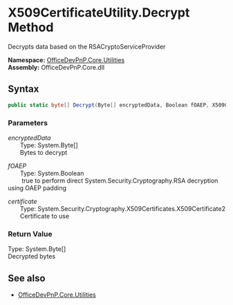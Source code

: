 # X509CertificateUtility.Decrypt Method  
Decrypts data based on the RSACryptoServiceProvider  

**Namespace:** [OfficeDevPnP.Core.Utilities](OfficeDevPnP.Core.Utilities.md)  
**Assembly:** OfficeDevPnP.Core.dll  
## Syntax
```C#
public static byte[] Decrypt(Byte[] encryptedData, Boolean fOAEP, X509Certificate2 certificate)
```
### Parameters
*encryptedData*  
&emsp;&emsp;Type: System.Byte[]  
&emsp;&emsp;Bytes to decrypt  
  
*fOAEP*  
&emsp;&emsp;Type: System.Boolean  
&emsp;&emsp; true to perform direct System.Security.Cryptography.RSA decryption using OAEP padding  
  
*certificate*  
&emsp;&emsp;Type: System.Security.Cryptography.X509Certificates.X509Certificate2  
&emsp;&emsp;Certificate to use  
  
### Return Value
Type: System.Byte[]  
Decrypted bytes

## See also
- [OfficeDevPnP.Core.Utilities](OfficeDevPnP.Core.Utilities.md)
